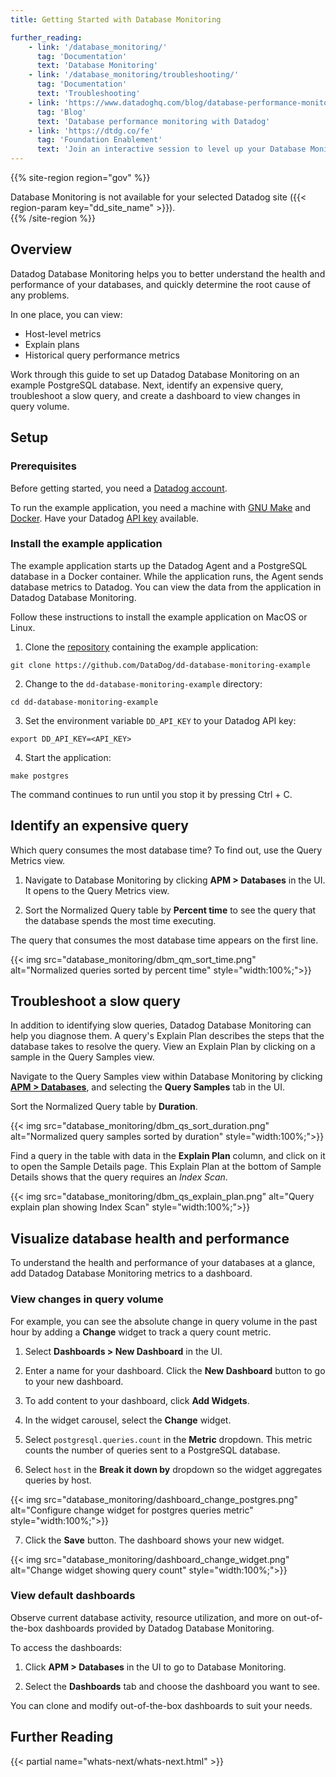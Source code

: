 ```yaml
---
title: Getting Started with Database Monitoring

further_reading:
    - link: '/database_monitoring/'
      tag: 'Documentation'
      text: 'Database Monitoring'
    - link: '/database_monitoring/troubleshooting/'
      tag: 'Documentation'
      text: 'Troubleshooting'
    - link: 'https://www.datadoghq.com/blog/database-performance-monitoring-datadog/'
      tag: 'Blog'
      text: 'Database performance monitoring with Datadog'
    - link: 'https://dtdg.co/fe'
      tag: 'Foundation Enablement'
      text: 'Join an interactive session to level up your Database Monitoring'
---
```


{{% site-region region="gov" %}}
<div class="alert alert-warning">Database Monitoring is not available for your selected Datadog site ({{< region-param key="dd_site_name" >}}).</div>
{{% /site-region %}}

## Overview

Datadog Database Monitoring helps you to better understand the health and performance of your databases, and quickly determine the root cause of any problems.

In one place, you can view:

* Host-level metrics
* Explain plans
* Historical query performance metrics

Work through this guide to set up Datadog Database Monitoring on an example PostgreSQL database. Next, identify an expensive query, troubleshoot a slow query, and create a dashboard to view changes in query volume.

## Setup

### Prerequisites

Before getting started, you need a [Datadog account][1].

To run the example application, you need a machine with [GNU Make][2] and [Docker][3]. Have your Datadog [API key][4] available.

### Install the example application

The example application starts up the Datadog Agent and a PostgreSQL database in a Docker container. While the application runs, the Agent sends database metrics to Datadog. You can view the data from the application in Datadog Database Monitoring.

Follow these instructions to install the example application on MacOS or Linux.

1. Clone the [repository][5] containing the example application:
```
git clone https://github.com/DataDog/dd-database-monitoring-example
```

2. Change to the `dd-database-monitoring-example` directory:
```
cd dd-database-monitoring-example
```

3. Set the environment variable `DD_API_KEY` to your Datadog API key:
```
export DD_API_KEY=<API_KEY>
```

4. Start the application:
```
make postgres
```

The command continues to run until you stop it by pressing Ctrl + C.

## Identify an expensive query

Which query consumes the most database time? To find out, use the Query Metrics view.

1. Navigate to Database Monitoring by clicking **APM > Databases** in the UI. It opens to the Query Metrics view.

2. Sort the Normalized Query table by **Percent time** to see the query that the database spends the most time executing.

The query that consumes the most database time appears on the first line.

{{< img src="database_monitoring/dbm_qm_sort_time.png" alt="Normalized queries sorted by percent time" style="width:100%;">}}

## Troubleshoot a slow query

In addition to identifying slow queries, Datadog Database Monitoring can help you diagnose them. A query's Explain Plan describes the steps that the database takes to resolve the query. View an Explain Plan by clicking on a sample in the Query Samples view.

Navigate to the Query Samples view within Database Monitoring by clicking **[APM > Databases][6]**, and selecting the **Query Samples** tab in the UI.

Sort the Normalized Query table by **Duration**.

{{< img src="database_monitoring/dbm_qs_sort_duration.png" alt="Normalized query samples sorted by duration" style="width:100%;">}}

Find a query in the table with data in the **Explain Plan** column, and click on it to open the Sample Details page. This Explain Plan at the bottom of Sample Details shows that the query requires an _Index Scan_.

{{< img src="database_monitoring/dbm_qs_explain_plan.png" alt="Query explain plan showing Index Scan" style="width:100%;">}}

## Visualize database health and performance

To understand the health and performance of your databases at a glance, add Datadog Database Monitoring metrics to a dashboard.

### View changes in query volume

For example, you can see the absolute change in query volume in the past hour by adding a **Change** widget to track a query count metric.

1. Select **Dashboards > New Dashboard** in the UI.

2. Enter a name for your dashboard. Click the **New Dashboard** button to go to your new dashboard.

2. To add content to your dashboard, click **Add Widgets**.

3. In the widget carousel, select the **Change** widget.

4. Select `postgresql.queries.count` in the **Metric** dropdown. This metric counts the number of queries sent to a PostgreSQL database.

5. Select `host` in the **Break it down by** dropdown so the widget aggregates queries by host.

{{< img src="database_monitoring/dashboard_change_postgres.png" alt="Configure change widget for postgres queries metric" style="width:100%;">}}

7. Click the **Save** button. The dashboard shows your new widget.

{{< img src="database_monitoring/dashboard_change_widget.png" alt="Change widget showing query count" style="width:100%;">}}

### View default dashboards

Observe current database activity, resource utilization, and more on out-of-the-box dashboards provided by Datadog Database Monitoring.

To access the dashboards:

1. Click **APM > Databases** in the UI to go to Database Monitoring.

2. Select the **Dashboards** tab and choose the dashboard you want to see.

You can clone and modify out-of-the-box dashboards to suit your needs.

## Further Reading

{{< partial name="whats-next/whats-next.html" >}}

[1]: https://www.datadoghq.com/free-datadog-trial/
[2]: https://www.gnu.org/software/make/
[3]: https://www.docker.com/
[4]: https://app.datadoghq.com/organization-settings/api-keys
[5]: https://github.com/DataDog/dd-database-monitoring-example
[6]: https://app.datadoghq.com/databases

